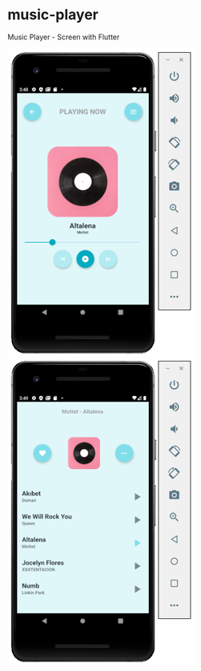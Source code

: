 # music-player
Music Player - Screen with Flutter






![](musicplayer/assets/images/ss1.png)
![](musicplayer/assets/images/ss2.png)
